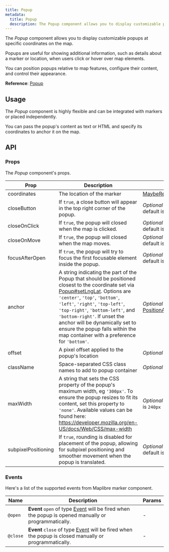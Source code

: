 ```yaml
---
title: Popup
metadata:
  title: Popup
  description: The Popup component allows you to display customizable popups at specific coordinates on the map.
---
```


The *Popup* component allows you to display customizable popups at specific coordinates on the map.

Popups are useful for showing additional information, such as details about a marker or location, when users click or hover over map elements.

You can position popups relative to map features, configure their content, and control their appearance.

**Reference**: [Popup](https://maplibre.org/maplibre-gl-js/docs/API/classes/Popup)

## Usage

The *Popup* component is highly flexible and can be integrated with markers or placed independently.

You can pass the popup's content as text or HTML and specify its coordinates to anchor it on the map.

<example id="components/popup" />

## API

### Props

The *Popup* component's props.

| Prop  | Description                                                                                                                                | Type |
|-------|--------------------------------------------------------------------------------------------------------------------------------------------|------|
| coordinates | The location of the marker | [MaybeRef\<LngLatLike\>](https://maplibre.org/maplibre-gl-js/docs/API/type-aliases/LngLatLike) |
| closeButton | If `true`, a close button will appear in the top right corner of the popup. | *Optional* `boolean` default is `true` |
| closeOnClick | If `true`, the popup will closed when the map is clicked. | *Optional* `boolean` default is `true` |
| closeOnMove | If `true`, the popup will closed when the map moves. | *Optional* `boolean` default is `false` |
| focusAfterOpen | If `true`, the popup will try to focus the first focusable element inside the popup. | *Optional* `boolean` default is `true` |
| anchor | A string indicating the part of the Popup that should be positioned closest to the coordinate set via [Popup#setLngLat](https://maplibre.org/maplibre-gl-js/docs/API/classes/Popup/#setlnglat). Options are `'center'`, `'top'`, `'bottom'`, `'left'`, `'right'`, `'top-left'`, `'top-right'`, `'bottom-left'`, and `'bottom-right'`. If unset the anchor will be dynamically set to ensure the popup falls within the map container with a preference for `'bottom'`. | *Optional* [PositionAnchor](https://maplibre.org/maplibre-gl-js/docs/API/type-aliases/PositionAnchor/) |
| offset | A pixel offset applied to the popup's location | *Optional* [Offset](https://maplibre.org/maplibre-gl-js/docs/API/type-aliases/Offset) |
| className | Space-separated CSS class names to add to popup container | *Optional* `string` |
| maxWidth | A string that sets the CSS property of the popup's maximum width, eg `'300px'`. To ensure the popup resizes to fit its content, set this property to `'none'`. Available values can be found here: https://developer.mozilla.org/en-US/docs/Web/CSS/max-width | *Optional* `string` default is `240px` |
| subpixelPositioning | If `true`, rounding is disabled for placement of the popup, allowing for subpixel positioning and smoother movement when the popup is translated. | *Optional* `boolean` default is `false` |

### Events

Here's a list of the supported events from Maplibre marker component.

| Name    | Description               | Params |
|---------|---------------------------|------|
| `@open` | **Event** `open` of type [Event](https://maplibre.org/maplibre-gl-js/docs/API/classes/Event) will be fired when the popup is opened manually or programmatically. | - |
| `@close` | **Event** `close` of type [Event](https://maplibre.org/maplibre-gl-js/docs/API/classes/Event) will be fired when the popup is closed manually or programmatically. | - |
